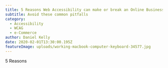 ```yaml
---
title: 5 Reasons Web Accessibility can make or break an Online Businesses
subtitle: Avoid these common pitfalls
category:
  - Accessibility
  - WCAG
  - e-Commerce
author: Daniel Kelly
date: 2020-02-01T13:30:00.195Z
featureImage: uploads/working-macbook-computer-keyboard-34577.jpg
---
```

5 Reasons
